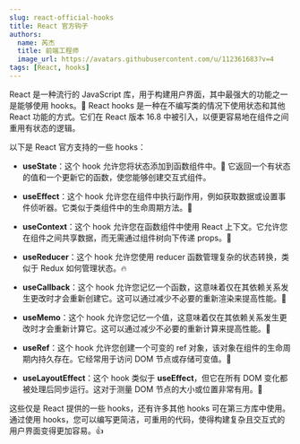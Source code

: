```yaml
---
slug: react-official-hooks
title: React 官方钩子
authors:
  name: 芮杰
  title: 前端工程师
  image_url: https://avatars.githubusercontent.com/u/112361683?v=4
tags: [React, hooks]
---
```


React 是一种流行的 JavaScript 库，用于构建用户界面，其中最强大的功能之一是能够使用 hooks。🎣 React hooks 是一种在不编写类的情况下使用状态和其他 React 功能的方式。它们在 React 版本 16.8 中被引入，以便更容易地在组件之间重用有状态的逻辑。

以下是 React 官方支持的一些 hooks：

- **useState**：这个 hook 允许您将状态添加到函数组件中。🎉 它返回一个有状态的值和一个更新它的函数，使您能够创建交互式组件。

- **useEffect**：这个 hook 允许您在组件中执行副作用，例如获取数据或设置事件侦听器。它类似于类组件中的生命周期方法。🌟

- **useContext**：这个 hook 允许您在函数组件中使用 React 上下文。它允许您在组件之间共享数据，而无需通过组件树向下传递 props。🌳

- **useReducer**：这个 hook 允许您使用 reducer 函数管理复杂的状态转换，类似于 Redux 如何管理状态。🔥

- **useCallback**：这个 hook 允许您记忆一个函数，这意味着仅在其依赖关系发生更改时才会重新创建它。这可以通过减少不必要的重新渲染来提高性能。🚀

- **useMemo**：这个 hook 允许您记忆一个值，这意味着仅在其依赖关系发生更改时才会重新计算它。这可以通过减少不必要的重新计算来提高性能。🤖

- **useRef**：这个 hook 允许您创建一个可变的 ref 对象，该对象在组件的生命周期内持久存在。它经常用于访问 DOM 节点或存储可变值。💎

- **useLayoutEffect**：这个 hook 类似于 **useEffect**，但它在所有 DOM 变化都被处理后同步运行。这对于测量 DOM 节点的大小或位置非常有用。📐

这些仅是 React 提供的一些 hooks，还有许多其他 hooks 可在第三方库中使用。通过使用 hooks，您可以编写更简洁，可重用的代码，使得构建复杂且交互式的用户界面变得更加容易。👍
